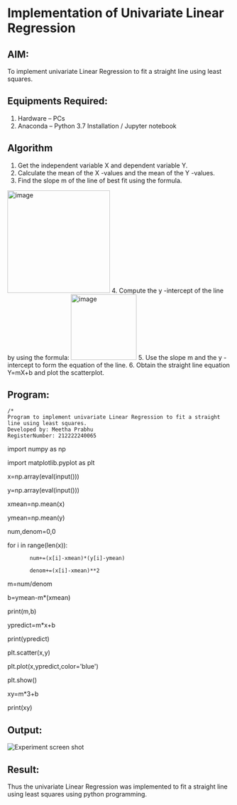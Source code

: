 # Implementation of Univariate Linear Regression
## AIM:
To implement univariate Linear Regression to fit a straight line using least squares.

## Equipments Required:
1. Hardware – PCs
2. Anaconda – Python 3.7 Installation / Jupyter notebook

## Algorithm
1. Get the independent variable X and dependent variable Y.
2. Calculate the mean of the X -values and the mean of the Y -values.
3. Find the slope m of the line of best fit using the formula. 
<img width="231" alt="image" src="https://user-images.githubusercontent.com/93026020/192078527-b3b5ee3e-992f-46c4-865b-3b7ce4ac54ad.png">
4. Compute the y -intercept of the line by using the formula:
<img width="148" alt="image" src="https://user-images.githubusercontent.com/93026020/192078545-79d70b90-7e9d-4b85-9f8b-9d7548a4c5a4.png">
5. Use the slope m and the y -intercept to form the equation of the line.
6. Obtain the straight line equation Y=mX+b and plot the scatterplot.

## Program:
```
/*
Program to implement univariate Linear Regression to fit a straight line using least squares.
Developed by: Meetha Prabhu
RegisterNumber: 212222240065
```
import numpy as np

import matplotlib.pyplot as plt

x=np.array(eval(input()))

y=np.array(eval(input()))

xmean=np.mean(x)

ymean=np.mean(y)

num,denom=0,0

for i in range(len(x)):

           num+=(x[i]-xmean)*(y[i]-ymean)
           
           denom+=(x[i]-xmean)**2
           
m=num/denom

b=ymean-m*(xmean)

print(m,b) 

ypredict=m*x+b

print(ypredict)

plt.scatter(x,y)

plt.plot(x,ypredict,color='blue')

plt.show()

xy=m*3+b

print(xy)

## Output:
![Experiment screen shot](https://user-images.githubusercontent.com/119401038/225858889-789a0c9c-aa4e-4b28-afa7-b1f026d34111.png)



## Result:
Thus the univariate Linear Regression was implemented to fit a straight line using least squares using python programming.
